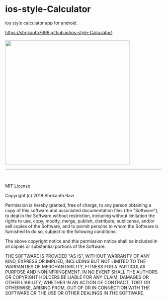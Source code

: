 # ios-style-Calculator
  ios style calculator app for android.
  
   https://shrikanth7698.github.io/ios-style-Calculator/.
<br>
<br>
<img src="https://drive.google.com/uc?id=1xmCWGe2KTwHD_q4gOl9QZ_utNmNG8nCU" width="400">
<br>
<hr>
<br>

MIT License

Copyright (c) 2018 Shrikanth Ravi

Permission is hereby granted, free of charge, to any person obtaining a copy
of this software and associated documentation files (the "Software"), to deal
in the Software without restriction, including without limitation the rights
to use, copy, modify, merge, publish, distribute, sublicense, and/or sell
copies of the Software, and to permit persons to whom the Software is
furnished to do so, subject to the following conditions:

The above copyright notice and this permission notice shall be included in all
copies or substantial portions of the Software.

THE SOFTWARE IS PROVIDED "AS IS", WITHOUT WARRANTY OF ANY KIND, EXPRESS OR
IMPLIED, INCLUDING BUT NOT LIMITED TO THE WARRANTIES OF MERCHANTABILITY,
FITNESS FOR A PARTICULAR PURPOSE AND NONINFRINGEMENT. IN NO EVENT SHALL THE
AUTHORS OR COPYRIGHT HOLDERS BE LIABLE FOR ANY CLAIM, DAMAGES OR OTHER
LIABILITY, WHETHER IN AN ACTION OF CONTRACT, TORT OR OTHERWISE, ARISING FROM,
OUT OF OR IN CONNECTION WITH THE SOFTWARE OR THE USE OR OTHER DEALINGS IN THE
SOFTWARE.
